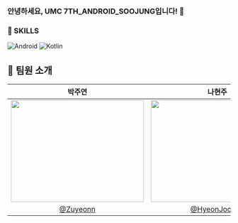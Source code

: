 <h3>안녕하세요, UMC 7TH_ANDROID_SOOJUNG입니다! 👋</h3>

### 💪 SKILLS
![Android](https://img.shields.io/badge/Android-3DDC84?style=for-the-badge&logo=android&logoColor=white)
![Kotlin](https://img.shields.io/badge/kotlin-%237F52FF.svg?style=for-the-badge&logo=kotlin&logoColor=white)

## 💜 팀원 소개

| 박주연 | 나현주 | 심지영 | 천예린 |
|:---:|:---:|:---:|:---:|
| <img src="https://github.com/user-attachments/assets/5104a9c8-ca76-4882-95d2-440ae6aaa044" width="300" height="230"> | <img src="" width="300" height="230"> | <img src="https://github.com/user-attachments/assets/28ceaa43-27f5-4cc1-988f-6321d40403a1" width="300" height="230"> | <img src="https://github.com/user-attachments/assets/fbc39b50-81f1-4708-af34-5c49c522f5c2" width="300" height="230"> |
| [@Zuyeonn](https://github.com/Zuyeonn) | [@HyeonJooooo](https://github.com/HyeonJooooo) | [@Simmee02](https://github.com/Simmee02) | [@yerinchun](https://github.com/yerinchun) |

<br/> 
